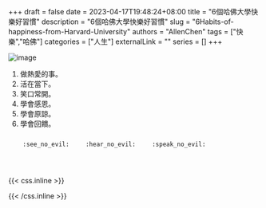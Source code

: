 +++ 
draft = false
date = 2023-04-17T19:48:24+08:00
title = "6個哈佛大學快樂好習慣"
description = "6個哈佛大學快樂好習慣"
slug = "6Habits-of-happiness-from-Harvard-University"
authors = "AllenChen"
tags = ["快樂","哈佛"]
categories = ["人生"]
externalLink = ""
series = []
+++

![image](/images/post/A-rabbit-with-big-blue-eyes-with-smile-in-the-sea-with-comic-style.jpeg)

1. 做熱愛的事。
2. 活在當下。
3. 笑口常開。
4. 學會感恩。
5. 學會原諒。
6. 學會回饋。

<p><span class="nowrap"><span class="emojify">🙈</span> <code>:see_no_evil:</code></span>  <span class="nowrap"><span class="emojify">🙉</span> <code>:hear_no_evil:</code></span>  <span class="nowrap"><span class="emojify">🙊</span> <code>:speak_no_evil:</code></span></p>
<br>
    

{{< css.inline >}}
<style>
.emojify {
	font-family: Apple Color Emoji, Segoe UI Emoji, NotoColorEmoji, Segoe UI Symbol, Android Emoji, EmojiSymbols;
	font-size: 2rem;
	vertical-align: middle;
}
@media screen and (max-width:650px) {
  .nowrap {
    display: block;
    margin: 25px 0;
  }
}
</style>
{{< /css.inline >}}
